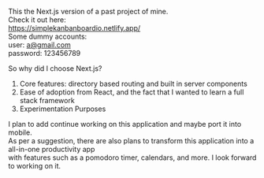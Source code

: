 This the Next.js version of a past project of mine. \
Check it out here: \
https://simplekanbanboardio.netlify.app/ \
Some dummy accounts: \
user: a@gmail.com \
password: 123456789 

So why did I choose Next.js? 
1. Core features: directory based routing and built in server components 
2. Ease of adoption from React, and the fact that I wanted to learn a full stack framework 
3. Experimentation Purposes 

I plan to add continue working on this application and maybe port it into mobile. \
As per a suggestion, there are also plans to transform this application into a all-in-one productivity app \
with features such as a pomodoro timer, calendars, and more. I look forward to working on it.
